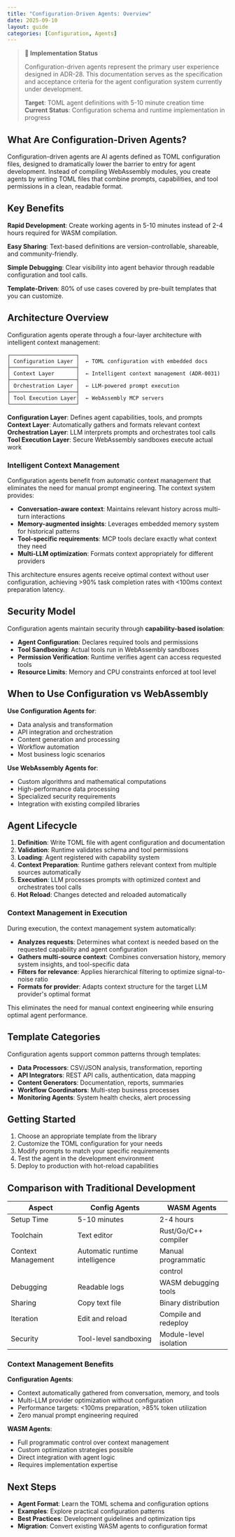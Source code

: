 ```yaml
---
title: "Configuration-Driven Agents: Overview"
date: 2025-09-10
layout: guide
categories: [Configuration, Agents]
---
```


> **🚧 Implementation Status**
>
> Configuration-driven agents represent the primary user experience designed
> in ADR-28. This documentation serves as the specification and acceptance
> criteria for the agent configuration system currently under development.
>
> **Target**: TOML agent definitions with 5-10 minute creation time
> **Current Status**: Configuration schema and runtime implementation in
> progress

## What Are Configuration-Driven Agents?

Configuration-driven agents are AI agents defined as TOML configuration files,
designed to dramatically lower the barrier to entry for agent development.
Instead of compiling WebAssembly modules, you create agents by writing TOML
files that combine prompts, capabilities, and tool permissions in a clean,
readable format.

## Key Benefits

**Rapid Development**: Create working agents in 5-10 minutes instead of 2-4
hours required for WASM compilation.

**Easy Sharing**: Text-based definitions are version-controllable, shareable,
and community-friendly.

**Simple Debugging**: Clear visibility into agent behavior through readable
configuration and tool calls.

**Template-Driven**: 80% of use cases covered by pre-built templates that you
can customize.

## Architecture Overview

Configuration agents operate through a four-layer architecture with intelligent
context management:

```text
┌─────────────────────┐
│ Configuration Layer │  ← TOML configuration with embedded docs
├─────────────────────┤
│ Context Layer       │  ← Intelligent context management (ADR-0031)
├─────────────────────┤
│ Orchestration Layer │  ← LLM-powered prompt execution
├─────────────────────┤
│ Tool Execution Layer│  ← WebAssembly MCP servers
└─────────────────────┘
```

**Configuration Layer**: Defines agent capabilities, tools, and prompts
**Context Layer**: Automatically gathers and formats relevant context
**Orchestration Layer**: LLM interprets prompts and orchestrates tool calls
**Tool Execution Layer**: Secure WebAssembly sandboxes execute actual work

### Intelligent Context Management

Configuration agents benefit from automatic context management that eliminates
the need for manual prompt engineering. The context system provides:

- **Conversation-aware context**: Maintains relevant history across multi-turn
  interactions
- **Memory-augmented insights**: Leverages embedded memory system for
  historical patterns
- **Tool-specific requirements**: MCP tools declare exactly what context they
  need
- **Multi-LLM optimization**: Formats context appropriately for different
  providers

This architecture ensures agents receive optimal context without user
configuration, achieving >90% task completion rates with <100ms context
preparation latency.

## Security Model

Configuration agents maintain security through **capability-based isolation**:

- **Agent Configuration**: Declares required tools and permissions
- **Tool Sandboxing**: Actual tools run in WebAssembly sandboxes
- **Permission Verification**: Runtime verifies agent can access requested tools
- **Resource Limits**: Memory and CPU constraints enforced at tool level

## When to Use Configuration vs WebAssembly

**Use Configuration Agents for**:

- Data analysis and transformation
- API integration and orchestration
- Content generation and processing
- Workflow automation
- Most business logic scenarios

**Use WebAssembly Agents for**:

- Custom algorithms and mathematical computations
- High-performance data processing
- Specialized security requirements
- Integration with existing compiled libraries

## Agent Lifecycle

1. **Definition**: Write TOML file with agent configuration and documentation
2. **Validation**: Runtime validates schema and tool permissions
3. **Loading**: Agent registered with capability system
4. **Context Preparation**: Runtime gathers relevant context from multiple
   sources automatically
5. **Execution**: LLM processes prompts with optimized context and orchestrates
   tool calls
6. **Hot Reload**: Changes detected and reloaded automatically

### Context Management in Execution

During execution, the context management system automatically:

- **Analyzes requests**: Determines what context is needed based on the
  requested capability and agent configuration
- **Gathers multi-source context**: Combines conversation history, memory
  system insights, and tool-specific data
- **Filters for relevance**: Applies hierarchical filtering to optimize
  signal-to-noise ratio
- **Formats for provider**: Adapts context structure for the target LLM
  provider's optimal format

This eliminates the need for manual context engineering while ensuring optimal
agent performance.

## Template Categories

Configuration agents support common patterns through templates:

- **Data Processors**: CSV/JSON analysis, transformation, reporting
- **API Integrators**: REST API calls, authentication, data mapping
- **Content Generators**: Documentation, reports, summaries
- **Workflow Coordinators**: Multi-step business processes
- **Monitoring Agents**: System health checks, alert processing

## Getting Started

1. Choose an appropriate template from the library
2. Customize the TOML configuration for your needs
3. Modify prompts to match your specific requirements
4. Test the agent in the development environment
5. Deploy to production with hot-reload capabilities

## Comparison with Traditional Development

| Aspect             | Config Agents                  | WASM Agents            |
| ------------------ | ------------------------------ | ---------------------- |
| Setup Time         | 5-10 minutes                   | 2-4 hours              |
| Toolchain          | Text editor                    | Rust/Go/C++ compiler   |
| Context Management | Automatic runtime intelligence | Manual programmatic    |
|                    |                                | control                |
| Debugging          | Readable logs                  | WASM debugging tools   |
| Sharing            | Copy text file                 | Binary distribution    |
| Iteration          | Edit and reload                | Compile and redeploy   |
| Security           | Tool-level sandboxing          | Module-level isolation |

### Context Management Benefits

**Configuration Agents**:

- Context automatically gathered from conversation, memory, and tools
- Multi-LLM provider optimization without configuration
- Performance targets: <100ms preparation, >85% token utilization
- Zero manual prompt engineering required

**WASM Agents**:

- Full programmatic control over context management
- Custom optimization strategies possible
- Direct integration with agent logic
- Requires implementation expertise

## Next Steps

- **Agent Format**: Learn the TOML schema and configuration options
- **Examples**: Explore practical configuration patterns
- **Best Practices**: Development guidelines and optimization tips
- **Migration**: Convert existing WASM agents to configuration format
